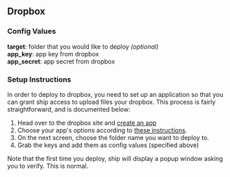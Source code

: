 Dropbox
-------

### Config Values

**target**: folder that you would like to deploy _(optional)_    
**app_key**: app key from dropbox    
**app_secret**: app secret from dropbox

### Setup Instructions

In order to deploy to dropbox, you need to set up an application so that you can grant ship access to upload files your dropbox. This process is fairly straightforward, and is documented below:

1. Head over to the dropbox site and [create an app](https://www.dropbox.com/developers/apps/create)
2. Choose your app's options according to [these instructions](https://cloudup.com/cvgGA7mn3zx).
3. On the next screen, choose the folder name you want to deploy to.
4. Grab the keys and add them as config values (specified above)

Note that the first time you deploy, ship will display a popup window asking you to verify. This is normal.
